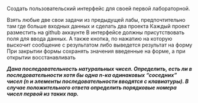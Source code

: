 Создать пользовательский интерфейс для своей первой лабораторной.

Взять любые две свои задачи из предыдущей лабы, предпочтительно там где больше входных данных и сделать два проекта
Каждый проект разместить на github аккаунте
В интерфейсе должны присутствовать поля для ввода данных.
А также кнопка, по нажатию на которую выскочит сообщение с результатом либо выведется результат на форму
При закрытии формы сохранять значения введенные на форме, а при открытии восстанавливать

***Дана последовательность натуральных чисел. Определить, есть ли в последовательности хотя бы одна n-ка одинаковых “соседних” чисел (n и элементы последовательности вводятся с клавиатуры). В случае положительного ответа определить порядковые номера чисел первой из таких пар.***
